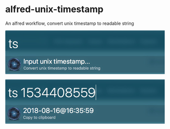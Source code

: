 # alfred-unix-timestamp
An alfred workflow, convert unix timestamp to readable string

![image](https://raw.githubusercontent.com/TerrySolar/alfred-unix-timestamp/master/1.jpg)

![image](https://raw.githubusercontent.com/TerrySolar/alfred-unix-timestamp/master/2.jpg)

